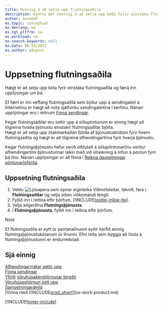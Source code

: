 ```yaml
---
title: Hvernig á að setja upp flutningsaðila
description: Kynntu þér hvernig á að setja upp kóða fyrir einstaka flutningsaðila og sláðu inn lýsandi upplýsingar um hvern og einn þeirra og þjónustuna sem þeir veita.
author: SorenGP
ms.topic: conceptual
ms.devlang: na
ms.tgt_pltfrm: na
ms.workload: na
ms.search.keywords: null
ms.date: 06/23/2021
ms.author: edupont
---
```

# Uppsetning flutningsaðila
Hægt er að setja upp kóta fyrir einstaka flutningsaðila og færa inn upplýsingar um þá.  

Ef fært er inn veffang flutningsaðila sem býður upp á sendingaleit á Internetinu er hægt að nota sjálfvirku sendingaleitina í kerfinu. Nánari upplýsingar eru í reitnum [Finna sendingar](sales-how-track-packages.md).

Þegar flutningsaðilar eru settir upp á sölupöntunum er einnig hægt að tilgreina hvaða þjónustu einstakir flutningsaðilar bjóða.  
Hægt er að setja upp ótakmarkaðan fjölda af þjónustuatriðum fyrir hvern flutningsaðila og hægt er að tilgreina afhendingartíma fyrir hverja þjónustu.  

Þegar flutningsþjónustu hefur verið úthlutað á sölupöntunarlínu verður afhendingartími þjónustunnar tekin með við útreikning á lofun á pöntun fyrir þá línu. Nánari upplýsingar er að finna í [Reikna dagsetningar pöntunarloforða](sales-how-to-calculate-order-promising-dates.md).

## Uppsetning flutningsaðila  
1.  Veldu ![Ljósapera sem opnar eiginleika Viðmótsleitar.](media/ui-search/search_small.png "Segðu mér hvað þú vilt gera") táknið, fara í **Flutningsaðilar** og velja síðan viðkomandi tengil.  
2.  Fyllið inn í reitina eftir þörfum. [!INCLUDE[tooltip-inline-tip](includes/tooltip-inline-tip_md.md)].  
3.  Velja aðgerðina **Flutningsþjónusta**.
4. Í **Flutningsþjónusta**, fyllið inn í reitina eftir þörfum.

> [!NOTE]  
>  Ef flutningsaðila er eytt úr pantanalínunni eyðir kerfið einnig flutningsþjónustukótanum úr línunni. Efni reita sem byggja að hluta á flutningsþjónustunni er endurreiknað.  

## Sjá einnig
[Afhendingarmátar settir upp](sales-how-set-up-shipment-methods.md)  
[Finna sendingar](sales-how-track-packages.md)    
[Yfirlit](design-details-warehouse-management.md)
[vöruhúsakerstjórnunar birgðir](inventory-manage-inventory.md)  
[Vöruhúsastjórnun sett upp](warehouse-setup-warehouse.md)     
[Samsetningardeild](assembly-assemble-items.md)    
[Vinna með [!INCLUDE[prod_short](includes/prod_short.md)]](ui-work-product.md)  


[!INCLUDE[footer-include](includes/footer-banner.md)]